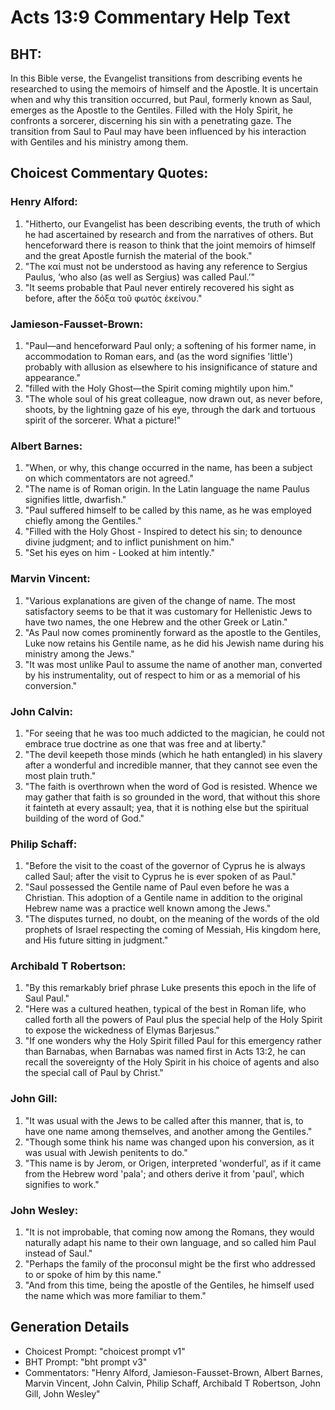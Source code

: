 # Acts 13:9 Commentary Help Text

## BHT:
In this Bible verse, the Evangelist transitions from describing events he researched to using the memoirs of himself and the Apostle. It is uncertain when and why this transition occurred, but Paul, formerly known as Saul, emerges as the Apostle to the Gentiles. Filled with the Holy Spirit, he confronts a sorcerer, discerning his sin with a penetrating gaze. The transition from Saul to Paul may have been influenced by his interaction with Gentiles and his ministry among them.

## Choicest Commentary Quotes:
### Henry Alford:
1. "Hitherto, our Evangelist has been describing events, the truth of which he had ascertained by research and from the narratives of others. But henceforward there is reason to think that the joint memoirs of himself and the great Apostle furnish the material of the book."
2. "The καί must not be understood as having any reference to Sergius Paulus, ‘who also (as well as Sergius) was called Paul.’"
3. "It seems probable that Paul never entirely recovered his sight as before, after the δόξα τοῦ φωτὸς ἐκείνου."

### Jamieson-Fausset-Brown:
1. "Paul—and henceforward Paul only; a softening of his former name, in accommodation to Roman ears, and (as the word signifies 'little') probably with allusion as elsewhere to his insignificance of stature and appearance."
2. "filled with the Holy Ghost—the Spirit coming mightily upon him."
3. "The whole soul of his great colleague, now drawn out, as never before, shoots, by the lightning gaze of his eye, through the dark and tortuous spirit of the sorcerer. What a picture!"

### Albert Barnes:
1. "When, or why, this change occurred in the name, has been a subject on which commentators are not agreed."
2. "The name is of Roman origin. In the Latin language the name Paulus signifies little, dwarfish."
3. "Paul suffered himself to be called by this name, as he was employed chiefly among the Gentiles."
4. "Filled with the Holy Ghost - Inspired to detect his sin; to denounce divine judgment; and to inflict punishment on him."
5. "Set his eyes on him - Looked at him intently."

### Marvin Vincent:
1. "Various explanations are given of the change of name. The most satisfactory seems to be that it was customary for Hellenistic Jews to have two names, the one Hebrew and the other Greek or Latin."
2. "As Paul now comes prominently forward as the apostle to the Gentiles, Luke now retains his Gentile name, as he did his Jewish name during his ministry among the Jews."
3. "It was most unlike Paul to assume the name of another man, converted by his instrumentality, out of respect to him or as a memorial of his conversion."

### John Calvin:
1. "For seeing that he was too much addicted to the magician, he could not embrace true doctrine as one that was free and at liberty."
2. "The devil keepeth those minds (which he hath entangled) in his slavery after a wonderful and incredible manner, that they cannot see even the most plain truth."
3. "The faith is overthrown when the word of God is resisted. Whence we may gather that faith is so grounded in the word, that without this shore it fainteth at every assault; yea, that it is nothing else but the spiritual building of the word of God."

### Philip Schaff:
1. "Before the visit to the coast of the governor of Cyprus he is always called Saul; after the visit to Cyprus he is ever spoken of as Paul." 
2. "Saul possessed the Gentile name of Paul even before he was a Christian. This adoption of a Gentile name in addition to the original Hebrew name was a practice well known among the Jews."
3. "The disputes turned, no doubt, on the meaning of the words of the old prophets of Israel respecting the coming of Messiah, His kingdom here, and His future sitting in judgment."

### Archibald T Robertson:
1. "By this remarkably brief phrase Luke presents this epoch in the life of Saul Paul."
2. "Here was a cultured heathen, typical of the best in Roman life, who called forth all the powers of Paul plus the special help of the Holy Spirit to expose the wickedness of Elymas Barjesus."
3. "If one wonders why the Holy Spirit filled Paul for this emergency rather than Barnabas, when Barnabas was named first in Acts 13:2, he can recall the sovereignty of the Holy Spirit in his choice of agents and also the special call of Paul by Christ."

### John Gill:
1. "It was usual with the Jews to be called after this manner, that is, to have one name among themselves, and another among the Gentiles."
2. "Though some think his name was changed upon his conversion, as it was usual with Jewish penitents to do."
3. "This name is by Jerom, or Origen, interpreted 'wonderful', as if it came from the Hebrew word 'pala'; and others derive it from 'paul', which signifies to work."

### John Wesley:
1. "It is not improbable, that coming now among the Romans, they would naturally adapt his name to their own language, and so called him Paul instead of Saul."
2. "Perhaps the family of the proconsul might be the first who addressed to or spoke of him by this name."
3. "And from this time, being the apostle of the Gentiles, he himself used the name which was more familiar to them."


## Generation Details
- Choicest Prompt: "choicest prompt v1"
- BHT Prompt: "bht prompt v3"
- Commentators: "Henry Alford, Jamieson-Fausset-Brown, Albert Barnes, Marvin Vincent, John Calvin, Philip Schaff, Archibald T Robertson, John Gill, John Wesley"
